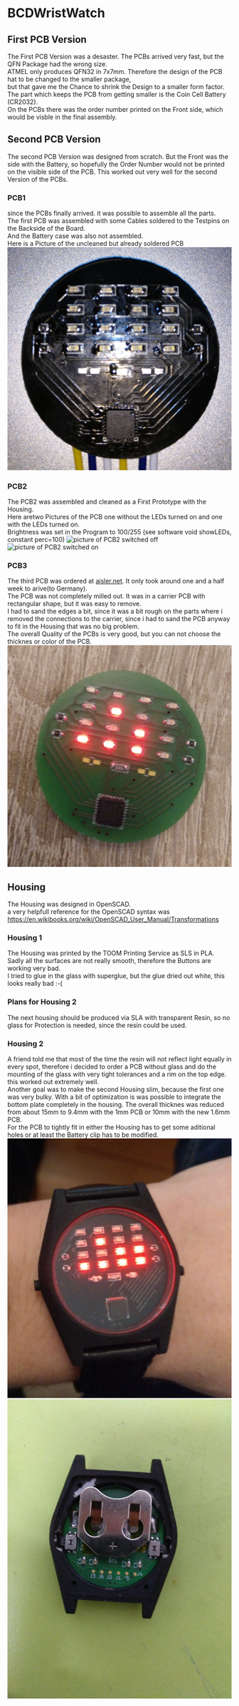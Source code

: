 # BCDWristWatch
## First PCB Version
The First PCB Version was a desaster. The PCBs arrived very fast, but the QFN Package had the wrong size.<br>
ATMEL only produces QFN32 in 7x7mm. Therefore the design of the PCB hat to be changed to the smaller package,<br> 
but that gave me the Chance to shrink the Design to a smaller form factor.<br>
The part which keeps the PCB from getting smaller is the Coin Cell Battery (CR2032).<br>
On the PCBs there was the order number printed on the Front side, which would be visble in the final assembly.<br>
## Second PCB Version
The second PCB Version was designed from scratch. But the Front was the side with the Battery, so hopefully the Order Number would not be printed on the visible side of the PCB. This worked out very well for the second Version of the PCBs.
### PCB1
since the PCBs finally arrived. it was possible to assemble all the parts.<br>
The first PCB was assembled with some Cables soldered to the Testpins on the Backside of the Board.<br>
And the Battery case was also not assembled.<br>
Here is a Picture of the uncleaned but already soldered PCB<br>
![picture of PCB1](Pictures/PCB1_F1.jpg)

### PCB2
The PCB2 was assembled and cleaned as a First Prototype with the Housing. <br>
Here aretwo Pictures of the PCB one without the LEDs turned on and one with the LEDs turned on. <br>
Brightness was set in the Program to 100/255 (see software void showLEDs, constant perc=100) 
![picture of PCB2 switched off](Pictures/PCB2_F1_off.jpg)
![picture of PCB2 switched on](Pictures/PCB2_F1_on.jpg)

### PCB3
The third PCB was ordered at [aisler.net](https://aisler.net). It only took around one and a half week to arive(to Germany).<br>
The PCB was not completely milled out. It was in a carrier PCB with rectangular shape, but it was easy to remove.<br>
I had to sand the edges a bit, since it was a bit rough on the parts where i removed the connections to the carrier, since i had to sand the PCB anyway to fit in the Housing that was no big problem.<br>
The overall Quality of the PCBs is very good, but you can not choose the thicknes or color of the PCB.<br>
![picture of PCB3](Pictures/PCB3.jpg)

## Housing
The Housing was designed in OpenSCAD. <br>
a very helpfull reference for the OpenSCAD syntax was<br>
https://en.wikibooks.org/wiki/OpenSCAD_User_Manual/Transformations

### Housing 1
The Housing was printed by the TOOM Printing Service as SLS in PLA. <br>
Sadly all the surfaces are not really smooth, therefore the Buttons are working very bad.<br>
I tried to glue in the glass with superglue, but the glue dried out white, this looks really bad :-(<br>

### Plans for Housing 2
The next housing should be produced via SLA with transparent Resin, so no glass for Protection is needed, 
since the resin could be used.

### Housing 2
A friend told me that most of the time the resin will not reflect light equally in every spot, therefore i decided to order a PCB without glass and do the mounting of the glass with very tight tolerances and a rim on the top edge.<br>
this worked out extremely well.<br>
Another goal was to make the second Housing slim, because the first one was very bulky. With a bit of optimization is was possible to integrate the bottom plate completely in the housing. The overall thicknes was reduced from about 15mm to 9.4mm with the 1mm PCB or 10mm with the new 1.6mm PCB.<br>
For the PCB to tightly fit in either the Housing has to get some aditional holes or at least the Battery clip has to be modified.<br>
![picture Housing 2](Pictures/Housing2.jpg)
![picture Housing 3 Backside](Pictures/Housing3b.jpg)
